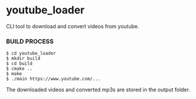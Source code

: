youtube_loader
=====================================================
CLI tool to download and convert videos from youtube.

### BUILD PROCESS
```
$ cd youtube_loader
$ mkdir build
$ cd build
$ cmake ..
$ make
$ ./main https://www.youtube.com/...
```

The downloaded videos and converted mp3s are stored in the output folder.
